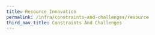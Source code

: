 ```yaml
---
title: Resource Innovation
permalink: /infra/constraints-and-challenges/resource
third_nav_title: Constraints And Challenges
---
```

